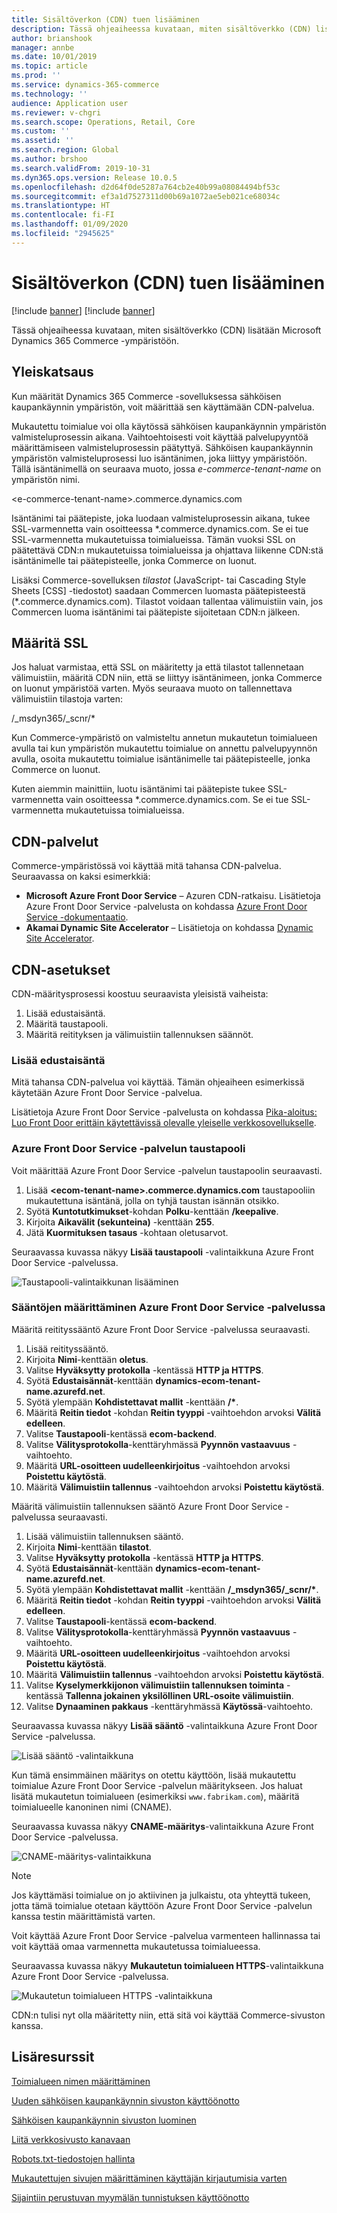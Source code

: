 ```yaml
---
title: Sisältöverkon (CDN) tuen lisääminen
description: Tässä ohjeaiheessa kuvataan, miten sisältöverkko (CDN) lisätään Microsoft Dynamics 365 Commerce -ympäristöön.
author: brianshook
manager: annbe
ms.date: 10/01/2019
ms.topic: article
ms.prod: ''
ms.service: dynamics-365-commerce
ms.technology: ''
audience: Application user
ms.reviewer: v-chgri
ms.search.scope: Operations, Retail, Core
ms.custom: ''
ms.assetid: ''
ms.search.region: Global
ms.author: brshoo
ms.search.validFrom: 2019-10-31
ms.dyn365.ops.version: Release 10.0.5
ms.openlocfilehash: d2d64f0de5287a764cb2e40b99a08084494bf53c
ms.sourcegitcommit: ef3a1d7527311d00b69a1072ae5eb021ce68034c
ms.translationtype: HT
ms.contentlocale: fi-FI
ms.lasthandoff: 01/09/2020
ms.locfileid: "2945625"
---
```

# <a name="add-support-for-a-content-delivery-network-cdn"></a>Sisältöverkon (CDN) tuen lisääminen

[!include [banner](includes/preview-banner.md)]
[!include [banner](includes/banner.md)]

Tässä ohjeaiheessa kuvataan, miten sisältöverkko (CDN) lisätään Microsoft Dynamics 365 Commerce -ympäristöön.

## <a name="overview"></a>Yleiskatsaus

Kun määrität Dynamics 365 Commerce -sovelluksessa sähköisen kaupankäynnin ympäristön, voit määrittää sen käyttämään CDN-palvelua. 

Mukautettu toimialue voi olla käytössä sähköisen kaupankäynnin ympäristön valmisteluprosessin aikana. Vaihtoehtoisesti voit käyttää palvelupyyntöä määrittämiseen valmisteluprosessin päätyttyä. Sähköisen kaupankäynnin ympäristön valmisteluprosessi luo isäntänimen, joka liittyy ympäristöön. Tällä isäntänimellä on seuraava muoto, jossa *e-commerce-tenant-name* on ympäristön nimi.

&lt;e-commerce-tenant-name&gt;.commerce.dynamics.com

Isäntänimi tai päätepiste, joka luodaan valmisteluprosessin aikana, tukee SSL-varmennetta vain osoitteessa \*.commerce.dynamics.com. Se ei tue SSL-varmennetta mukautetuissa toimialueissa. Tämän vuoksi SSL on päätettävä CDN:n mukautetuissa toimialueissa ja ohjattava liikenne CDN:stä isäntänimelle tai päätepisteelle, jonka Commerce on luonut. 

Lisäksi Commerce-sovelluksen *tilastot* (JavaScript- tai Cascading Style Sheets \[CSS\] -tiedostot) saadaan Commercen luomasta päätepisteestä (\*.commerce.dynamics.com). Tilastot voidaan tallentaa välimuistiin vain, jos Commercen luoma isäntänimi tai päätepiste sijoitetaan CDN:n jälkeen.

## <a name="set-up-ssl"></a>Määritä SSL

Jos haluat varmistaa, että SSL on määritetty ja että tilastot tallennetaan välimuistiin, määritä CDN niin, että se liittyy isäntänimeen, jonka Commerce on luonut ympäristöä varten. Myös seuraava muoto on tallennettava välimuistiin tilastoja varten: 

/\_msdyn365/\_scnr/\*

Kun Commerce-ympäristö on valmisteltu annetun mukautetun toimialueen avulla tai kun ympäristön mukautettu toimialue on annettu palvelupyynnön avulla, osoita mukautettu toimialue isäntänimelle tai päätepisteelle, jonka Commerce on luonut.

Kuten aiemmin mainittiin, luotu isäntänimi tai päätepiste tukee SSL-varmennetta vain osoitteessa \*.commerce.dynamics.com. Se ei tue SSL-varmennetta mukautetuissa toimialueissa.

## <a name="cdn-services"></a>CDN-palvelut

Commerce-ympäristössä voi käyttää mitä tahansa CDN-palvelua. Seuraavassa on kaksi esimerkkiä:

- **Microsoft Azure Front Door Service** – Azuren CDN-ratkaisu. Lisätietoja Azure Front Door Service -palvelusta on kohdassa [Azure Front Door Service -dokumentaatio](https://docs.microsoft.com/azure/frontdoor/).
- **Akamai Dynamic Site Accelerator** – Lisätietoja on kohdassa [Dynamic Site Accelerator](https://www.akamai.com/us/en/products/performance/dynamic-site-accelerator.jsp).

## <a name="cdn-setup"></a>CDN-asetukset

CDN-määritysprosessi koostuu seuraavista yleisistä vaiheista:

1. Lisää edustaisäntä.
1. Määritä taustapooli.
1. Määritä reitityksen ja välimuistiin tallennuksen säännöt.

### <a name="add-a-front-end-host"></a>Lisää edustaisäntä

Mitä tahansa CDN-palvelua voi käyttää. Tämän ohjeaiheen esimerkissä käytetään Azure Front Door Service -palvelua. 

Lisätietoja Azure Front Door Service -palvelusta on kohdassa [Pika-aloitus: Luo Front Door erittäin käytettävissä olevalle yleiselle verkkosovellukselle](https://docs.microsoft.com/azure/frontdoor/quickstart-create-front-door).

### <a name="configure-a-back-end-pool-in-azure-front-door-service"></a>Azure Front Door Service -palvelun taustapooli

Voit määrittää Azure Front Door Service -palvelun taustapoolin seuraavasti.

1. Lisää **&lt;ecom-tenant-name&gt;.commerce.dynamics.com** taustapooliin mukautettuna isäntänä, jolla on tyhjä taustan isännän otsikko.
1. Syötä **Kuntotutkimukset**-kohdan **Polku**-kenttään **/keepalive**.
1. Kirjoita **Aikavälit (sekunteina)** -kenttään **255**.
1. Jätä **Kuormituksen tasaus** -kohtaan oletusarvot.

Seuraavassa kuvassa näkyy **Lisää taustapooli** -valintaikkuna Azure Front Door Service -palvelussa.

![Taustapooli-valintaikkunan lisääminen](./media/CDN_BackendPool.png)

### <a name="set-up-rules-in-azure-front-door-service"></a>Sääntöjen määrittäminen Azure Front Door Service -palvelussa

Määritä reitityssääntö Azure Front Door Service -palvelussa seuraavasti.

1. Lisää reitityssääntö.
1. Kirjoita **Nimi**-kenttään **oletus**.
1. Valitse **Hyväksytty protokolla** -kentässä **HTTP ja HTTPS**.
1. Syötä **Edustaisännät**-kenttään **dynamics-ecom-tenant-name.azurefd.net**.
1. Syötä ylempään **Kohdistettavat mallit** -kenttään **/\***.
1. Määritä **Reitin tiedot** -kohdan **Reitin tyyppi** -vaihtoehdon arvoksi **Välitä edelleen**.
1. Valitse **Taustapooli**-kentässä **ecom-backend**.
1. Valitse **Välitysprotokolla**-kenttäryhmässä **Pyynnön vastaavuus** -vaihtoehto. 
1. Määritä **URL-osoitteen uudelleenkirjoitus** -vaihtoehdon arvoksi **Poistettu käytöstä**.
1. Määritä **Välimuistiin tallennus** -vaihtoehdon arvoksi **Poistettu käytöstä**.

Määritä välimuistiin tallennuksen sääntö Azure Front Door Service -palvelussa seuraavasti.

1. Lisää välimuistiin tallennuksen sääntö.
1. Kirjoita **Nimi**-kenttään **tilastot**.
1. Valitse **Hyväksytty protokolla** -kentässä **HTTP ja HTTPS**.
1. Syötä **Edustaisännät**-kenttään **dynamics-ecom-tenant-name.azurefd.net**.
1. Syötä ylempään **Kohdistettavat mallit** -kenttään **/\_msdyn365/\_scnr/\***.
1. Määritä **Reitin tiedot** -kohdan **Reitin tyyppi** -vaihtoehdon arvoksi **Välitä edelleen**.
1. Valitse **Taustapooli**-kentässä **ecom-backend**.
1. Valitse **Välitysprotokolla**-kenttäryhmässä **Pyynnön vastaavuus** -vaihtoehto.
1. Määritä **URL-osoitteen uudelleenkirjoitus** -vaihtoehdon arvoksi **Poistettu käytöstä**.
1. Määritä **Välimuistiin tallennus** -vaihtoehdon arvoksi **Poistettu käytöstä**.
1. Valitse **Kyselymerkkijonon välimuistiin tallennuksen toiminta** -kentässä **Tallenna jokainen yksilöllinen URL-osoite välimuistiin**.
1. Valitse **Dynaaminen pakkaus** -kenttäryhmässä **Käytössä**-vaihtoehto.

Seuraavassa kuvassa näkyy **Lisää sääntö** -valintaikkuna Azure Front Door Service -palvelussa.

![Lisää sääntö -valintaikkuna](./media/CDN_CachingRule.png)

Kun tämä ensimmäinen määritys on otettu käyttöön, lisää mukautettu toimialue Azure Front Door Service -palvelun määritykseen. Jos haluat lisätä mukautetun toimialueen (esimerkiksi `www.fabrikam.com`), määritä toimialueelle kanoninen nimi (CNAME).

Seuraavassa kuvassa näkyy **CNAME-määritys**-valintaikkuna Azure Front Door Service -palvelussa.

![CNAME-määritys-valintaikkuna](./media/CNAME_Configuration.png)

> [!NOTE]
> Jos käyttämäsi toimialue on jo aktiivinen ja julkaistu, ota yhteyttä tukeen, jotta tämä toimialue otetaan käyttöön Azure Front Door Service -palvelun kanssa testin määrittämistä varten.

Voit käyttää Azure Front Door Service -palvelua varmenteen hallinnassa tai voit käyttää omaa varmennetta mukautetussa toimialueessa.

Seuraavassa kuvassa näkyy **Mukautetun toimialueen HTTPS**-valintaikkuna Azure Front Door Service -palvelussa.

![Mukautetun toimialueen HTTPS -valintaikkuna](./media/Custom_Domain_HTTPS.png)

CDN:n tulisi nyt olla määritetty niin, että sitä voi käyttää Commerce-sivuston kanssa.

## <a name="additional-resources"></a>Lisäresurssit

[Toimialueen nimen määrittäminen](configure-your-domain-name.md)

[Uuden sähköisen kaupankäynnin sivuston käyttöönotto](deploy-ecommerce-site.md)

[Sähköisen kaupankäynnin sivuston luominen](create-ecommerce-site.md)

[Liitä verkkosivusto kanavaan](associate-site-online-store.md)

[Robots.txt-tiedostojen hallinta](manage-robots-txt-files.md)

[Mukautettujen sivujen määrittäminen käyttäjän kirjautumisia varten](custom-pages-user-logins.md)

[Sijaintiin perustuvan myymälän tunnistuksen käyttöönotto](enable-store-detection.md)

